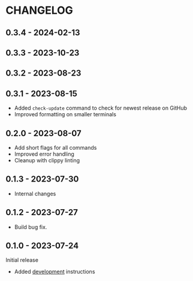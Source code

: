 # CHANGELOG

## 0.3.4 - 2024-02-13

## 0.3.3 - 2023-10-23

## 0.3.2 - 2023-08-23

## 0.3.1 - 2023-08-15 

- Added `check-update` command to check for newest release on GitHub
- Improved formatting on smaller terminals

## 0.2.0 - 2023-08-07

- Add short flags for all commands
- Improved error handling
- Cleanup with clippy linting

## 0.1.3 - 2023-07-30

- Internal changes

## 0.1.2 - 2023-07-27

- Build bug fix.

## 0.1.0 - 2023-07-24

Initial release

* Added [development](DEVELOPMENT.md) instructions
